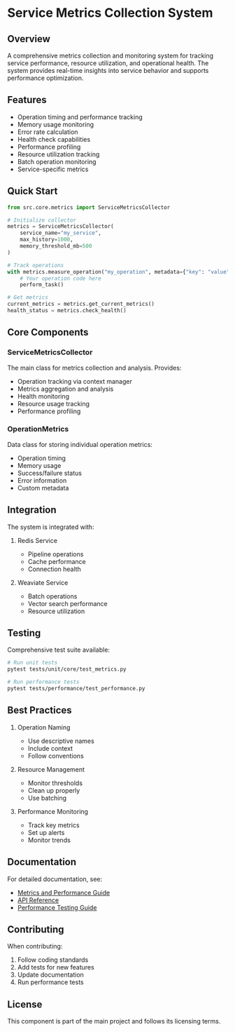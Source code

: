 # Service Metrics Collection System

## Overview

A comprehensive metrics collection and monitoring system for tracking service performance, resource utilization, and operational health. The system provides real-time insights into service behavior and supports performance optimization.

## Features

- Operation timing and performance tracking
- Memory usage monitoring
- Error rate calculation
- Health check capabilities
- Performance profiling
- Resource utilization tracking
- Batch operation monitoring
- Service-specific metrics

## Quick Start

```python
from src.core.metrics import ServiceMetricsCollector

# Initialize collector
metrics = ServiceMetricsCollector(
    service_name="my_service",
    max_history=1000,
    memory_threshold_mb=500
)

# Track operations
with metrics.measure_operation("my_operation", metadata={"key": "value"}):
    # Your operation code here
    perform_task()

# Get metrics
current_metrics = metrics.get_current_metrics()
health_status = metrics.check_health()
```

## Core Components

### ServiceMetricsCollector

The main class for metrics collection and analysis. Provides:

- Operation tracking via context manager
- Metrics aggregation and analysis
- Health monitoring
- Resource usage tracking
- Performance profiling

### OperationMetrics

Data class for storing individual operation metrics:

- Operation timing
- Memory usage
- Success/failure status
- Error information
- Custom metadata

## Integration

The system is integrated with:

1. Redis Service

   - Pipeline operations
   - Cache performance
   - Connection health

2. Weaviate Service
   - Batch operations
   - Vector search performance
   - Resource utilization

## Testing

Comprehensive test suite available:

```bash
# Run unit tests
pytest tests/unit/core/test_metrics.py

# Run performance tests
pytest tests/performance/test_performance.py
```

## Best Practices

1. Operation Naming

   - Use descriptive names
   - Include context
   - Follow conventions

2. Resource Management

   - Monitor thresholds
   - Clean up properly
   - Use batching

3. Performance Monitoring
   - Track key metrics
   - Set up alerts
   - Monitor trends

## Documentation

For detailed documentation, see:

- [Metrics and Performance Guide](../../docs/metrics_and_performance.md)
- [API Reference](../../docs/api_reference.md)
- [Performance Testing Guide](../../docs/performance_testing.md)

## Contributing

When contributing:

1. Follow coding standards
2. Add tests for new features
3. Update documentation
4. Run performance tests

## License

This component is part of the main project and follows its licensing terms.
